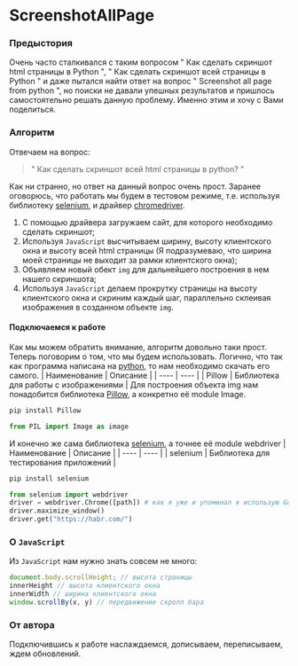 # ScreenshotAllPage
### Предыстория
Очень часто сталкивался с таким вопросом &quot; Как сделать скриншот html страницы в Python &quot;, &quot; Как сделать скриншот всей страницы в Python &quot; и даже пытался найти ответ на вопрос &quot; Screenshot all page from python &quot;, но поиски не давали упешных результатов и пришлось самостоятельно решать данную проблему. Именно этим и хочу с Вами поделиться.
### Алгоритм
Отвечаем на вопрос:
> &quot; Как сделать скриншот всей html страницы в python? &quot;

Как ни странно, но ответ на данный вопрос очень прост. Заранее оговорюсь, что работать мы будем в тестовом режиме, т.е. используя библиотеку [selenium](https://www.seleniumhq.org/), и драйвер [chromedriver](http://chromedriver.chromium.org/).
1. С помощью драйвера загружаем сайт, для которого необходимо сделать скриншот;
2. Используя `JavaScript` высчитываем ширину, высоту клиентского окна и высоту всей html страницы (Я подразумеваю, что ширина моей страницы не выходит за рамки клиентского окна);
3. Объявляем новый обект `img` для дальнейшего построения в нем нашего скриншота;
4. Используя `JavaScript` делаем прокрутку страницы на высоту клиентского окна и скриним каждый шаг, параллельно склеивая изображения в созданном объекте `img`.

#### Подключаемся к работе
Как мы можем обратить внимание, алгоритм довольно таки прост. Теперь поговорим о том, что мы будем использовать.
Логично, что так как программа написана на [python](https://www.python.org/), то нам необходимо скачать его самого.
| Наименование | Описание |
| ---- | ---- |
| Pillow  | Библиотека для работы с изображениями |
Для построения объекта img нам понадобится библиотека [Pillow](https://pillow.readthedocs.io/en/5.3.x/installation.html), а конкретно её module Image.
``` sh
pip install Pillow
```
``` python
from PIL import Image as image
```
И конечно же сама библиотека [selenium](https://www.seleniumhq.org/), а точнее её module webdriver
| Наименование | Описание |
| ---- | ---- |
| selenium  | Библиотека для тестирования приложений |
``` sh
pip install selenium
```
``` python
from selenium import webdriver
driver = webdriver.Chrome([path]) # как я уже и упоминал я использую Google Chrome, поэтому драйвер chromedriver, также вы можете использовать geckodtiver для Firefox и прочее
driver.maximize_window()
driver.get("https://habr.com/")
```
### О `JavaScript`
Из `JavaScript` нам нужно знать совсем не много:
``` JavaScript
document.body.scrollHeight; // высота страницы
innerHeight // высота клиентского окна
innerWidth // ширина клиентского окна
window.scrollBy(x, y) // передвижение скролл бара
```
### От автора
Подключившись к работе наслаждаемся, дописываем, переписываем, ждем обновлений.